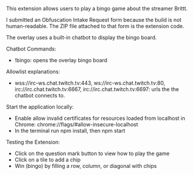 This extension allows users to play a bingo game about the streamer Brittt.

I submitted an Obfuscation Intake Request form because the build is not human-readable. The ZIP file attached to that form is the extension code.

The overlay uses a built-in chatbot to display the bingo board.

Chatbot Commands:

- !bingo: opens the overlay bingo board

Allowlist explanations:

- wss://irc-ws.chat.twitch.tv:443, ws://irc-ws.chat.twitch.tv:80, irc://irc.chat.twitch.tv:6667, irc://irc.chat.twitch.tv:6697: urls the the chatbot connects to.

Start the application locally:

- Enable allow invalid certificates for resources loaded from localhost in Chrome: chrome://flags/#allow-insecure-localhost
- In the terminal run npm install, then npm start

Testing the Extension:

- Click on the question mark button to view how to play the game
- Click on a tile to add a chip
- Win (bingo) by filling a row, column, or diagonal with chips
